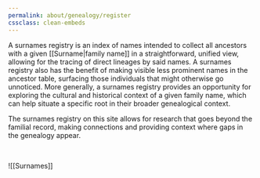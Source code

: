 ```yaml
---
permalink: about/genealogy/register
cssclass: clean-embeds
---
```


A surnames registry is an index of names intended to collect all ancestors with a given [[Surname|family name]] in a straightforward, unified view, allowing for the tracing of direct lineages by said names. A surnames registry also has the benefit of making visible less prominent names in the ancestor table, surfacing those individuals that might otherwise go unnoticed. More generally, a surnames registry provides an opportunity for exploring the cultural and historical context of a given family name, which can help situate a specific root in their broader genealogical context.

The surnames registry on this site allows for research that goes beyond the familial record, making connections and providing context where gaps in the genealogy appear.

<br>

![[Surnames]]